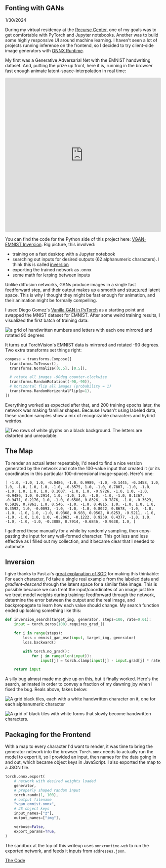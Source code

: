 ## Fonting with GANs

1/30/2024

During my virtual residency at the [Recurse Center](https://www.recurse.com/), one of my goals was to get comfortable with PyTorch and Jupyter notebooks. Another was to build some highly responsive UI around machine learning. I haven't seen a lot of projects running inference on the frontend, so I decided to try client-side image generators with [ONNX Runtime](https://onnxruntime.ai/docs/get-started/with-javascript.html).

My first was a Generative Adversarial Net with the EMNIST handwriting dataset. And, putting the prize up front, here it is, running in the browser fast enough animate latent-space-interpolation in real time:

<iframe src="https://codesandbox.io/embed/7rd69j?view=Editor+%2B+Preview&module=%2Fsrc%2Findex.js&hidenavigation=1"
     style="width:100%; height: 500px; border:0; border-radius: 4px; overflow:hidden;"
     title="EMNIST ONNX demo"
     allow="accelerometer; ambient-light-sensor; camera; encrypted-media; geolocation; gyroscope; hid; microphone; midi; payment; usb; vr; xr-spatial-tracking"
     sandbox="allow-forms allow-modals allow-popups allow-presentation allow-same-origin allow-scripts"
   ></iframe>

You can find the code for the Python side of this project here: [VGAN-EMNIST Inversion](https://github.com/zackrdavis/VGAN-EMNIST-Inversion). Big picture, this involved:

- training on a fast desktop with a Jupyter notebook
- searching out inputs for desired outputs (62 alphanumeric characters). I think this is called [inversion](https://arxiv.org/pdf/2101.05278.pdf)
- exporting the trained network as .onnx
- some math for lerping between inputs

Unlike diffusion networks, GANs produce images in a single fast feedforward step, and their output makes up a smooth and [structured](https://machinelearningmastery.com/how-to-interpolate-and-perform-vector-arithmetic-with-faces-using-a-generative-adversarial-network/) latent space. This is why I thought they might be fast enough for animation, and their animation might be formally compelling.

I used Diego Gomez's [Vanilla GAN in PyTorch](https://github.com/diegoalejogm/gans) as a starting point and swapped the MNIST dataset for EMNIST. After some weird training results, I visualized the first batch of training data:

![a grid of handwritten numbers and letters with each one mirrored and rotated 90 degrees](twisted_samples.png "twisted")

It turns out TorchVision's EMNIST data is mirrored and rotated -90 degrees. Two extra transforms set things right:

```python
compose = transforms.Compose([
  transforms.ToTensor(),
  transforms.Normalize([0.5], [0.5]),

  # rotate all images -90deg counter-clockwise
  transforms.RandomRotation((-90,-90)),
  # horizontal flip all images (probability = 1)
  transforms.RandomHorizontalFlip(p=1),
])
```

Everything worked as expected after that, and 200 training epochs later, the network was making familiar shapes. Because I wasn't using labeled data, these random samples show a mix of recognizable characters and hybrid weirdos.

![Two rows of white glyphs on a black background. The letters are distorted and unreadable.](weirdos.png "Obageyix loernags!")

## The Map

To render an actual letter repeatably, I'd need to find a nice version generated by the network and note the 100-value input that created it (or its coordinates in this particular 100-dimensional image-space). Here's one:

`[
    -1.0, -1.0, 1.0, -0.0486, -1.0, 0.9989, -1.0, -0.1445, -0.3458, 1.0, 1.0,
    -1.0, 1.0, 1.0, -1.0, -0.3575, 1.0, -1.0, 0.7807, -1.0, -1.0, -1.0, 1.0,
    1.0, 1.0, 0.1007, -1.0, 1.0, -0.9726, -1.0, 1.0, -1.0, -0.9486, 1.0, 0.2914,
    1.0, -1.0, 1.0, -1.0, -1.0, -1.0, 0.1367, -0.9471, 0.2176, 1.0, -1.0,
    0.6586, 0.8326, -0.7876, -1.0, -0.3623, 0.5928, 0.7861, 1.0, 0.546, -1.0,
    -1.0, 0.4815, 1.0, -1.0, 1.0, 1.0, 0.3592, 1.0, -0.0093, -1.0, -1.0, -1.0,
    0.8022, 0.8678, -1.0, -1.0, -1.0, -1.0, 1.0, -1.0, 0.9368, 0.983, 0.9562,
    0.6253, -0.5211, -1.0, -1.0, -1.0, 1.0, 1.0, -0.2063, -0.1222, 0.9239,
    0.4377, -1.0, 1.0, -1.0, -1.0, -1.0, -0.3888, 0.7914, -0.6846, -0.9638, 1.0,
  ]`

I gathered these manually for a while by randomly sampling, then copy-pasting the input for any well-formed character. This got less and less effective as I filled out my collection, and it became clear that I needed to automate.

## Inversion

I give thanks to Fast.ai's [great explanation of SGD](https://github.com/fastai/fastbook/blob/master/04_mnist_basics.ipynb) for making this thinkable: For each character, I'd take a single real example from the labeled data and _gradient-descend_ through the latent space for a similar fake image. This is possible because we can treat the input/coordinates of an image just like we treat model weights during training: feedforward through the network, determine the error between the output and the real image, and backpropagate to learn how each value should change. My search function ended up looking something like this:

```python
def inversion_search(target_img, generator, steps=100, rate=0.01):
	input = torch.zeros(100).requires_grad_()

    for i in range(steps):
        loss = emnist_gan_mse(input, target_img, generator)
        loss.backward()

        with torch.no_grad():
            for j in range(len(input)):
                input[j] = torch.clamp(input[j] - input.grad[j] * rate, -1, 1)

    return input
```

A silly bug almost made me give up on this, but it finally worked. Here's the search, animated in order to convey a fraction of my dawning joy when I fixed the bug. Reals above, fakes below:

![A grid black tiles, each with a white handwritten character on it, one for each alphanumeric character](reals.png "interesting 'm'")

![A grid of black tiles with white forms that slowly become handwritten characters.](search.gif "satisfaction")

## Packaging for the Frontend

With a map to every character I'd want to render, it was time to bring the generator network into the browser. `Torch.onnx` needs to actually run the model to export it, so I provided an input, then names for the data going in and out, which became object keys in JavaScript. I also exported the map to a JSON file.

```python
torch.onnx.export(
	# network with desired weights loaded
	generator,
	# properly shaped random input
	torch.randn(1, 100),
	# output filename
	"vgan_emnist.onnx",
	# JS object keys
    input_names=["z"],
    output_names=["img"],

    verbose=False,
    export_params=True,
)
```

The sandbox at the top of this writeup uses `onnxruntime-web` to run the exported network, and feeds it inputs from `addresses.json`.

[The Code](https://github.com/zackrdavis/VGAN-EMNIST-Inversion)
